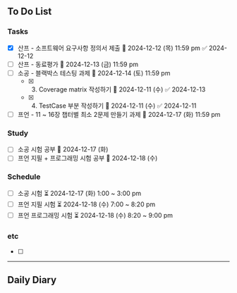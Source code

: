 ## To Do List
### Tasks
- [x] 산프 - 소프트웨어 요구사항 정의서 제출 📅 2024-12-12 (목) 11:59 pm ✅ 2024-12-12
- [ ] 산프 - 동료평가 📅 2024-12-13 (금) 11:59 pm
- [ ] 소공 - 블랙박스 테스팅 과제 📅 2024-12-14 (토) 11:59 pm
	- [x] 3. Coverage matrix 작성하기 📅 2024-12-11 (수) ✅ 2024-12-13
	- [x] 4. TestCase 부분 작성하기 📅 2024-12-11 (수) ✅ 2024-12-11
- [ ] 프언 - 11 ~ 16장 챕터별 최소 2문제 만들기 과제 📅 2024-12-17 (화) 11:59 pm

### Study
- [ ] 소공 시험 공부 📅 2024-12-17 (화)
- [ ] 프언 지필 + 프로그래밍 시험 공부 📅 2024-12-18 (수)

### Schedule
- [ ] 소공 시험 ⏳ 2024-12-17 (화) 1:00 ~ 3:00 pm
- [ ] 프언 지필 시험 ⏳ 2024-12-18 (수) 7:00 ~ 8:20 pm
- [ ] 프언 프로그래밍 시험 ⏳ 2024-12-18 (수) 8:20 ~ 9:00 pm

### etc
- [ ] 

---
## Daily Diary

